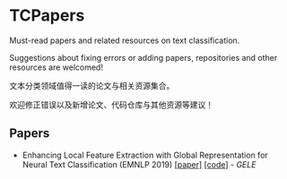 # TCPapers
Must-read papers and related resources on text classification.

Suggestions about fixing errors or adding papers, repositories and other resources are welcomed!

文本分类领域值得一读的论文与相关资源集合。

欢迎修正错误以及新增论文、代码仓库与其他资源等建议！

## Papers
- Enhancing Local Feature Extraction with Global Representation for Neural Text Classification (EMNLP 2019) [[paper]](https://www.aclweb.org/anthology/D19-1047/) [[code]](https://github.com/PaddlePaddle/models/tree/develop/PaddleNLP/Research/EMNLP2019-GELE) - *GELE*
